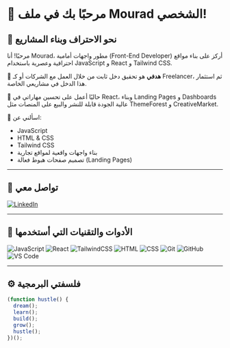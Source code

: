 # 👋 مرحبًا بك في ملف Mourad الشخصي!

## 🚀 نحو الاحتراف وبناء المشاريع

مرحبًا! أنا Mourad، مطور واجهات أمامية (Front-End Developer) أركز على بناء مواقع احترافية وعصرية باستخدام JavaScript و React و Tailwind CSS.

🎯 **هدفي** هو تحقيق دخل ثابت من خلال العمل مع الشركات أو كـ Freelancer، ثم استثمار هذا الدخل في مشاريعي الخاصة.

🌱 حاليًا أعمل على تحسين مهاراتي في React، وبناء Landing Pages و Dashboards عالية الجودة قابلة للنشر والبيع على المنصات مثل ThemeForest و CreativeMarket.

💬 اسألني عن:
- JavaScript
- HTML & CSS
- Tailwind CSS
- بناء واجهات واقعية لمواقع تجارية
- تصميم صفحات هبوط فعالة (Landing Pages)

---

## 🔗 تواصل معي

[![LinkedIn](https://img.shields.io/badge/Mourad%20Akki-0077B5?style=for-the-badge&logo=linkedin&logoColor=white)](https://www.linkedin.com/in/mourad-akki-70558a357/?locale=en_US)

---

## 🧰 الأدوات والتقنيات التي أستخدمها

![JavaScript](https://img.shields.io/badge/JavaScript-F7DF1E?style=for-the-badge&logo=javascript&logoColor=black)
![React](https://img.shields.io/badge/React-20232A?style=for-the-badge&logo=react&logoColor=61DAFB)
![TailwindCSS](https://img.shields.io/badge/Tailwind_CSS-38B2AC?style=for-the-badge&logo=tailwind-css&logoColor=white)
![HTML](https://img.shields.io/badge/HTML-E34F26?style=for-the-badge&logo=html5&logoColor=white)
![CSS](https://img.shields.io/badge/CSS-1572B6?style=for-the-badge&logo=css3&logoColor=white)
![Git](https://img.shields.io/badge/Git-F05032?style=for-the-badge&logo=git&logoColor=white)
![GitHub](https://img.shields.io/badge/GitHub-181717?style=for-the-badge&logo=github&logoColor=white)
![VS Code](https://img.shields.io/badge/VS_Code-007ACC?style=for-the-badge&logo=visual-studio-code&logoColor=white)

---

## ⚙️ فلسفتي البرمجية

```js
(function hustle() {
  dream();
  learn();
  build();
  grow();
  hustle();
})();
